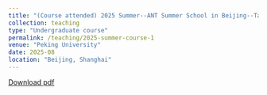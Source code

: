 ```yaml
---
title: "(Course attended) 2025 Summer--ANT Summer School in Beijing--Tate Thesis "
collection: teaching
type: "Undergraduate course"
permalink: /teaching/2025-summer-course-1
venue: "Peking University"
date: 2025-08
location: "Beijing, Shanghai"
---
```



[Download pdf](https://github.com/Ridongen031110/ridongen.github.io/assets/2025-ANT-Summer-School-Tate-Thesis-Latex-Note.pdf)

